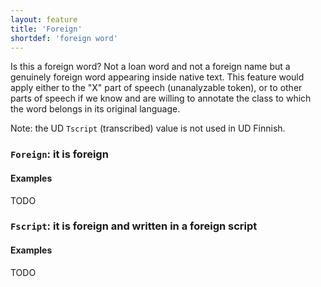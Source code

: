 ```yaml
---
layout: feature
title: 'Foreign'
shortdef: 'foreign word'
---
```


Is this a foreign word? Not a loan word and not a foreign name but a
genuinely foreign word appearing inside native text. This feature
would apply either to the "X" part of speech (unanalyzable token), or
to other parts of speech if we know and are willing to annotate the
class to which the word belongs in its original language.

Note: the UD `Tscript` (transcribed) value is not used in UD Finnish.

### `Foreign`: it is foreign

#### Examples

TODO

### `Fscript`: it is foreign and written in a foreign script

#### Examples

TODO
<!-- Interlanguage links updated Út zář 29 20:43:01 CEST 2020 -->
